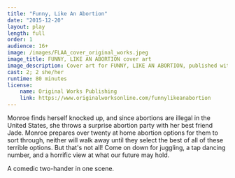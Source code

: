 ```yaml
---
title: "Funny, Like An Abortion"
date: "2015-12-20"
layout: play
length: full
order: 1
audience: 16+
image: /images/FLAA_cover_original_works.jpeg
image_title: FUNNY, LIKE AN ABORTION cover art
image_description: Cover art for FUNNY, LIKE AN ABORTION, published with Original Works Publishing
cast: 2; 2 she/her
runtime: 80 minutes
license:
    name: Original Works Publishing
    link: https://www.originalworksonline.com/funnylikeanabortion
---
```


Monroe finds herself knocked up, and since abortions are illegal in the United States, she throws a surprise abortion party with her best friend Jade. Monroe prepares over twenty at home abortion options for them to sort through, neither will walk away until they select the best of all of these terrible options. But that's not all! Come on down for juggling, a tap dancing number, and a horrific view at what our future may hold.

A comedic two-hander in one scene.
